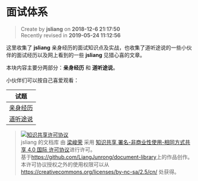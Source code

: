面试体系
===

> Create by **jsliang** on **2018-12-6 21:17:50**  
> Recently revised in **2019-05-24 11:12:56**

这里收集了 **jsliang** 亲身经历的面试知识点及实战，也收集了道听途说的一些小伙伴的面试经历以及网上看到的一些 **jsliang** 见猎心喜的文章。

本块内容主要分两部分：**亲身经历** 和 **道听途说**。

小伙伴们可以按自己喜爱观看：

| 试题 |
| --- |
| [亲身经历](./personal-experience/README.md) |
| [道听途说](./hearsay/README.md) |

> <a rel="license" href="http://creativecommons.org/licenses/by-nc-sa/4.0/"><img alt="知识共享许可协议" style="border-width:0" src="https://i.creativecommons.org/l/by-nc-sa/4.0/88x31.png" /></a><br /><span xmlns:dct="http://purl.org/dc/terms/" property="dct:title">jsliang 的文档库</span> 由 <a xmlns:cc="http://creativecommons.org/ns#" href="https://github.com/LiangJunrong/document-library" property="cc:attributionName" rel="cc:attributionURL">梁峻荣</a> 采用 <a rel="license" href="http://creativecommons.org/licenses/by-nc-sa/4.0/">知识共享 署名-非商业性使用-相同方式共享 4.0 国际 许可协议</a>进行许可。<br />基于<a xmlns:dct="http://purl.org/dc/terms/" href="https://github.com/LiangJunrong/document-library" rel="dct:source">https://github.com/LiangJunrong/document-library</a>上的作品创作。<br />本许可协议授权之外的使用权限可以从 <a xmlns:cc="http://creativecommons.org/ns#" href="https://creativecommons.org/licenses/by-nc-sa/2.5/cn/" rel="cc:morePermissions">https://creativecommons.org/licenses/by-nc-sa/2.5/cn/</a> 处获得。